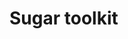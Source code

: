 <!--
/**
 * @name            Sugar toolkit
 * @namespace       doc.js
 * @type            Markdown
 * @platform        md
 * @status          stable
 * @menu            Documentation / JS - Node           /doc/js/sugar
 *
 * @since           2.0.0
 * @author    Olivier Bossel <olivier.bossel@gmail.com> (https://olivierbossel.com)
 */
-->

<!-- image -->

<!-- header -->
##### 



# Sugar toolkit

